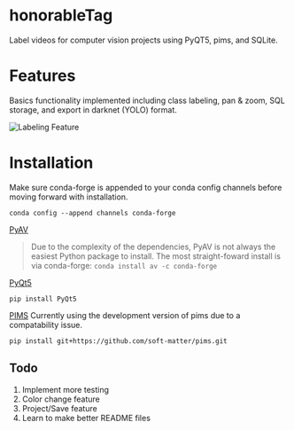 # honorableTag

Label videos for computer vision projects using PyQT5, pims, and SQLite.

# Features

Basics functionality implemented including class labeling, pan & zoom, SQL storage, and export in darknet (YOLO) format.

![Labeling Feature](https://media.giphy.com/media/fYC5IGe6ApmXwRgncP/giphy.gif)

# Installation
Make sure conda-forge is appended to your conda config channels before moving forward with installation.

`conda config --append channels conda-forge`


[PyAV](https://github.com/mikeboers/PyAV)
> Due to the complexity of the dependencies, PyAV is not always the easiest Python package to install. The most straight-foward install is via conda-forge:
`conda install av -c conda-forge`


[PyQt5](https://pypi.org/project/PyQt5/)

`pip install PyQt5`


[PIMS](https://github.com/soft-matter/pims)
Currently using the development version of pims due to a compatability issue.

`pip install git+https://github.com/soft-matter/pims.git`


## Todo

1. Implement more testing
2. Color change feature
3. Project/Save feature
4. Learn to make better README files